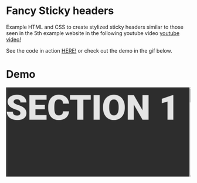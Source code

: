 # Fancy Sticky headers

Example HTML and CSS to create stylized sticky headers similar to those seen in the 5th example website in the following youtube video [youtube video!](https://www.youtube.com/watch?v=slDybGJI1Ao)

See the code in action [HERE!](https://www.mikenyoung.com/css-sticky-headers) or check out the demo in the gif below.

# Demo

![Demo GIF](/example.gif)
